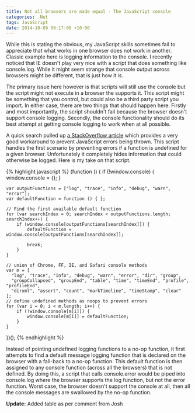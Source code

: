 ```yaml
---
title: Not all browsers are made equal - The JavaScript console
categories: .Net
tags: JavaScript
date: 2014-10-09 09:17:00 +10:00
---
```


While this is stating the obvious, my JavaScript skills sometimes fail to appreciate that what works in one browser does not work in another. Classic example here is logging information to the console. I recently noticed that IE doesn't play very nice with a script that does something like console.log. While it might seem strange that console output across browsers might be different, that is just how it is.  

The primary issue here however is that scripts will still use the console but the script might not execute in a browser the supports it. This script might be something that you control, but could also be a third party script you import. In either case, there are two things that should happen here. Firstly and most importantly, the script shouldn't fail because the browser doesn't support console logging. Secondly, the console functionality should do its best attempt at getting console logging to work when at all possible. 

<!--more-->

A quick search pulled up [a StackOverflow article][0] which provides a very good workaround to prevent JavaScript errors being thrown. This script handles the first scenario by preventing errors if a function is undefined for a given browser. Unfortunately it completely hides information that could otherwise be logged. Here is my take on that script.

{% highlight javascript %}
(function () {
    if (!window.console) {
        window.console = {};
    }

    var outputFunctions = ["log", "trace", "info", "debug", "warn", "error"];
    var defaultFunction = function () { };

    // Find the first available default function
    for (var searchIndex = 0; searchIndex < outputFunctions.length; searchIndex++) {
        if (window.console[outputFunctions[searchIndex]]) {
            defaultFunction = window.console[outputFunctions[searchIndex]];

            break;
        }
    }

    // union of Chrome, FF, IE, and Safari console methods
    var m = [
      "log", "trace", "info", "debug", "warn", "error", "dir", "group",
      "groupCollapsed", "groupEnd", "table", "time", "timeEnd", "profile", "profileEnd",
      "dirxml", "assert", "count", "markTimeline", "timeStamp", "clear"
    ];
    // define undefined methods as noops to prevent errors
    for (var i = 0; i < m.length; i++) {
        if (!window.console[m[i]]) {
            window.console[m[i]] = defaultFunction;
        }
    }
})();
{% endhighlight %}

Instead of pointing undefined logging functions to a no-op function, it first attempts to find a default message logging function that is declared on the browser with a fall-back to a no-op function. This default function is then assigned to any console function (across all the browsers) that is not defined. By doing this, a script that calls console.error would be piped into console.log where the browser supports the log function, but not the error function. Worst case, the browser doesn't support the console at all, then all the console messages are swallowed by the no-op function.

**Update:** Added table as per comment from Josh

[0]: http://stackoverflow.com/a/13817235